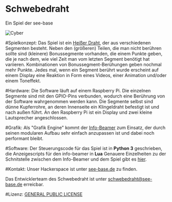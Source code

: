 # Schwebedraht
Ein Spiel der see-base

![Cyber](https://see-base.de/file/2016/03/19/IMG_20160319_161949_2.jpg "Schwebedraht")


#Spielkonzept:
Das Spiel ist ein [Heißer Draht](https://de.wikipedia.org/wiki/Hei%C3%9Fer_Draht_(Spiel) "Wikipedia"), der aus verschiedenen Segmenten besteht.
Neben den (größeren) Teilen, die man nicht berühren sollte sind (kleinere) Bonussegmente vorhanden, die einem Punkte geben, die je nach dem, wie viel Zeit man vom letzten Segment benötigt hat variieren. Kombinationen von Bonussegment-Berühungen geben nochmal mehr Punkte.
Jedes mal, wenn ein Segment berührt wurde erscheint auf einem Display eine Reaktion in Form eines Videos, einer Animation und/oder einem Toneffekt.

#Hardware:
Die Software läuft auf einem Raspberry Pi. Die einzelnen Segmente sind mit den GPIO-Pins verbunden, wodurch eine Berührung von der Software wahrgenommen werden kann.
Die Segmente selbst sind dünne Kupferrohre, an deren Innenseite ein Klingeldraht befestigt ist und nach außen führt.
An den Raspberry Pi ist ein Display und zwei kleine Lautsprecher angeschlossen.

#Grafik:
Als "Grafik Engine" kommt der [Info-Beamer](https://info-beamer.com/) zum Einsatz, der durch seinen modularen Aufbau sehr einfach anzupassen ist und dabei noch performant bleibt.

#Software:
Der Steuerungscode für das Spiel ist in **Python 3** geschrieben, die Anzeigescripts für den info-beamer in **Lua**
Genauere Einzelheiten zu der Schnitstelle zwischen dem Info-Beamer und dem Spiel gibt es [hier](https://github.com/see-base/schwebedraht/blob/master/medien/Readme.md "medien/Readme.md").

#Kontakt:
Unser Hackerspace ist unter [see-base.de](https://see-base.de) zu finden.

Das Entwicklerteam des Schwebedraht ist unter [schwebedraht@see-base.de](mailto:schwebedraht@see-base.de) erreicbar.

#Lizenz: 
[GENERAL PUBLIC LICENSE](https://raw.githubusercontent.com/see-base/schwebedraht/master/LICENSE)
